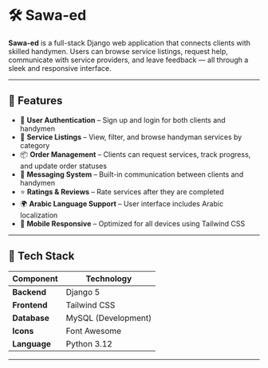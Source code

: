 # 🛠️ Sawa-ed

**Sawa-ed** is a full-stack Django web application that connects clients with skilled handymen. 
            Users can browse service listings, request help, communicate with service providers, and leave feedback
            — all through a sleek and responsive interface.

---

## 🌟 Features

- 👥 **User Authentication** – Sign up and login for both clients and handymen
- 🧰 **Service Listings** – View, filter, and browse handyman services by category
- 📦 **Order Management** – Clients can request services, track progress, and update order statuses
- 💬 **Messaging System** – Built-in communication between clients and handymen
- ⭐ **Ratings & Reviews** – Rate services after they are completed
- 🌍 **Arabic Language Support** – User interface includes Arabic localization
- 📱 **Mobile Responsive** – Optimized for all devices using Tailwind CSS

---

## 🔧 Tech Stack

| Component     | Technology          |
|---------------|---------------------|
| **Backend**   | Django 5            |
| **Frontend**  | Tailwind CSS        |
| **Database**  | MySQL (Development) |
| **Icons**     | Font Awesome        |
| **Language**  | Python 3.12         |

---

